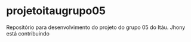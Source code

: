 # projetoitaugrupo05
Repositório para desenvolvimento do projeto do grupo 05 do Itáu. 
Jhony está contribuindo
